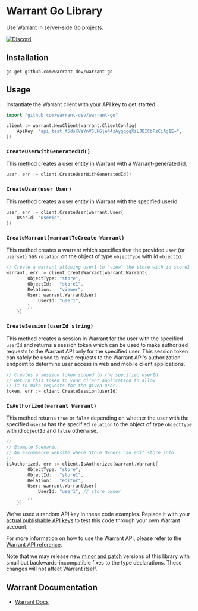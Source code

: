 # Warrant Go Library

Use [Warrant](https://warrant.dev/) in server-side Go projects.

[![Discord](https://img.shields.io/discord/865661082203193365?label=discord)](https://discord.gg/QNCMKWzqET)

## Installation

```shell
go get github.com/warrant-dev/warrant-go
```

## Usage

Instantiate the Warrant client with your API key to get started:
```go
import "github.com/warrant-dev/warrant-go"

client := warrant.NewClient(warrant.ClientConfig{
    ApiKey: "api_test_f5dsKVeYnVSLHGje44zAygqgqXiLJBICbFzCiAg1E=",
})
```

### `CreateUserWithGeneratedId()`

This method creates a user entity in Warrant with a Warrant-generated id.
```go
user, err := client.CreateUserWithGeneratedId()
```

### `CreateUser(user User)`

This method creates a user entity in Warrant with the specified userId.
```go
user, err := client.CreateUser(warrant.User{
    UserId: "userId",
})
```

### `CreateWarrant(warrantToCreate Warrant)`

This method creates a warrant which specifies that the provided `user` (or `userset`) has `relation` on the object of type `objectType` with id `objectId`.
```go
// Create a warrant allowing user1 to "view" the store with id store1
warrant, err := client.createWarrant(warrant.Warrant{
		ObjectType: "store",
		ObjectId:   "store1",
		Relation:   "viewer",
		User: warrant.WarrantUser{
			UserId: "user1",
		},
	})
```

### `CreateSession(userId string)`

This method creates a session in Warrant for the user with the specified `userId` and returns a session token which can be used to make authorized requests to the Warrant API only for the specified user. This session token can safely be used to make requests to the Warrant API's authorization endpoint to determine user access in web and mobile client applications.

```go
// Creates a session token scoped to the specified userId
// Return this token to your client application to allow
// it to make requests for the given user.
token, err := client.CreateSession(userId)
```

### `IsAuthorized(warrant Warrant)`

This method returns `true` or `false` depending on whether the user with the specified `userId` has the specified `relation` to the object of type `objectType` with id `objectId` and `false` otherwise.

```go
//
// Example Scenario:
// An e-commerce website where Store Owners can edit store info
//
isAuthorized, err := client.IsAuthorized(warrant.Warrant{
		ObjectType: "store",
		ObjectId:   "store1",
		Relation:   "editor",
		User: warrant.WarrantUser{
			UserId: "user1", // store owner
		},
	})
```

We’ve used a random API key in these code examples. Replace it with your
[actual publishable API keys](https://app.warrant.dev) to
test this code through your own Warrant account.

For more information on how to use the Warrant API, please refer to the
[Warrant API reference](https://docs.warrant.dev).

Note that we may release new [minor and patch](https://semver.org/) versions of this library with small but backwards-incompatible fixes to the type declarations. These changes will not affect Warrant itself.

## Warrant Documentation

- [Warrant Docs](https://docs.warrant.dev/)
